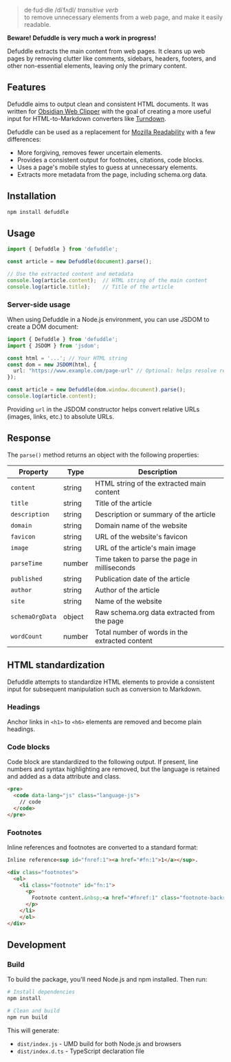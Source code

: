 > de·​fud·dle /diˈfʌdl/ *transitive verb*  
> to remove unnecessary elements from a web page, and make it easily readable.

**Beware! Defuddle is very much a work in progress!**

Defuddle extracts the main content from web pages. It cleans up web pages by removing clutter like comments, sidebars, headers, footers, and other non-essential elements, leaving only the primary content.

## Features

Defuddle aims to output clean and consistent HTML documents. It was written for [Obsidian Web Clipper](https://github.com/obsidianmd/obsidian-clipper) with the goal of creating a more useful input for HTML-to-Markdown converters like [Turndown](https://github.com/mixmark-io/turndown).

Defuddle can be used as a replacement for [Mozilla Readability](https://github.com/mozilla/readability) with a few differences:

- More forgiving, removes fewer uncertain elements.
- Provides a consistent output for footnotes, citations, code blocks.
- Uses a page's mobile styles to guess at unnecessary elements.
- Extracts more metadata from the page, including schema.org data.

## Installation

```bash
npm install defuddle
```

## Usage

```typescript
import { Defuddle } from 'defuddle';

const article = new Defuddle(document).parse();

// Use the extracted content and metadata
console.log(article.content);  // HTML string of the main content
console.log(article.title);    // Title of the article
```

### Server-side usage

When using Defuddle in a Node.js environment, you can use JSDOM to create a DOM document:

```typescript
import { Defuddle } from 'defuddle';
import { JSDOM } from 'jsdom';

const html = '...'; // Your HTML string
const dom = new JSDOM(html, {
  url: "https://www.example.com/page-url" // Optional: helps resolve relative URLs
});

const article = new Defuddle(dom.window.document).parse();
console.log(article.content);
```

Providing `url` in the JSDOM constructor helps convert relative URLs (images, links, etc.) to absolute URLs.

## Response

The `parse()` method returns an object with the following properties:

| Property | Type | Description |
|----------|------|-------------|
| `content` | string | HTML string of the extracted main content |
| `title` | string | Title of the article |
| `description` | string | Description or summary of the article |
| `domain` | string | Domain name of the website |
| `favicon` | string | URL of the website's favicon |
| `image` | string | URL of the article's main image |
| `parseTime` | number | Time taken to parse the page in milliseconds |
| `published` | string | Publication date of the article |
| `author` | string | Author of the article |
| `site` | string | Name of the website |
| `schemaOrgData` | object | Raw schema.org data extracted from the page |
| `wordCount` | number | Total number of words in the extracted content |

## HTML standardization

Defuddle attempts to standardize HTML elements to provide a consistent input for subsequent manipulation such as conversion to Markdown.

### Headings

Anchor links in `<h1>` to `<h6>` elements are removed and become plain headings.

### Code blocks

Code block are standardized to the following output. If present, line numbers and syntax highlighting are removed, but the language is retained and added as a data attribute and class.

```html
<pre>
  <code data-lang="js" class="language-js">
    // code
  </code>
</pre>
```

### Footnotes

Inline references and footnotes are converted to a standard format:

```html
Inline reference<sup id="fnref:1"><a href="#fn:1">1</a></sup>.

<div class="footnotes">
  <ol>
    <li class="footnote" id="fn:1">
      <p>
        Footnote content.&nbsp;<a href="#fnref:1" class="footnote-backref">↩</a>
      </p>
    </li>
    </ol>
</div>
```

## Development

### Build

To build the package, you'll need Node.js and npm installed. Then run:

```bash
# Install dependencies
npm install

# Clean and build
npm run build
```

This will generate:
- `dist/index.js` - UMD build for both Node.js and browsers
- `dist/index.d.ts` - TypeScript declaration file
